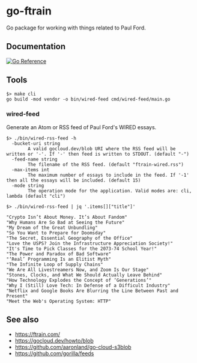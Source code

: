 # go-ftrain

Go package for working with things related to Paul Ford.

## Documentation

[![Go Reference](https://pkg.go.dev/badge/github.com/aaronland/go-ftrain.svg)](https://pkg.go.dev/github.com/aaronland/go-ftrain)

## Tools

```
$> make cli
go build -mod vendor -o bin/wired-feed cmd/wired-feed/main.go
```

### wired-feed

Generate an Atom or RSS feed of Paul Ford's WIRED essays.

```
$> ./bin/wired-rss-feed -h
  -bucket-uri string
    	A valid gocloud.dev/blob URI where the RSS feed will be written or '-'. If '-' then feed is written to STDOUT. (default "-")
  -feed-name string
    	The filename of the RSS feed. (default "ftrain-wired.rss")
  -max-items int
    	The maximum number of essays to include in the feed. If '-1' then all the essays will be included. (default 15)
  -mode string
    	The operation mode for the application. Valid modes are: cli, lambda (default "cli")
```

```
$> ./bin/wired-rss-feed | jq '.items[]["title"]'

"Crypto Isn’t About Money. It’s About Fandom"
"Why Humans Are So Bad at Seeing the Future"
"My Dream of the Great Unbundling"
"So You Want to Prepare for Doomsday"
"The Secret, Essential Geography of the Office"
"Love the USPS? Join the Infrastructure Appreciation Society!"
"It's Time to Pick Classes for the 2073-74 School Year!"
"The Power and Paradox of Bad Software"
"‘Real’ Programming Is an Elitist Myth"
"The Infinite Loop of Supply Chains"
"We Are All Livestreamers Now, and Zoom Is Our Stage"
"Stones, Clocks, and What We Should Actually Leave Behind"
"How Technology Explodes the Concept of ‘Generations’"
"Why I (Still) Love Tech: In Defense of a Difficult Industry"
"Netflix and Google Books Are Blurring the Line Between Past and Present"
"Meet the Web's Operating System: HTTP"
```

## See also

* https://ftrain.com/
* https://gocloud.dev/howto/blob
* https://github.com/aaronland/go-cloud-s3blob
* https://github.com/gorilla/feeds